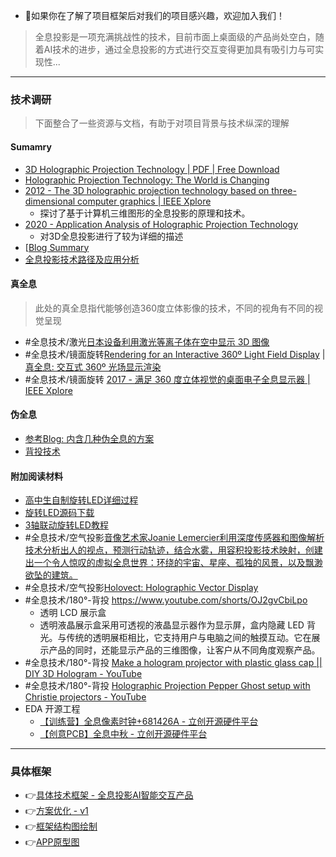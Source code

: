 - 🚀如果你在了解了项目框架后对我们的项目感兴趣，欢迎加入我们！
> 全息投影是一项充满挑战性的技术，目前市面上桌面级的产品尚处空白，随着AI技术的进步，通过全息投影的方式进行交互变得更加具有吸引力与可实现性...

---
### 技术调研
> 下面整合了一些资源与文档，有助于对项目背景与技术纵深的理解

#### Sumamry
- [3D Holographic Projection Technology | PDF | Free Download](https://www.slideshare.net/slideshow/3d-holographic-projection-technology-55402572/55402572)
- [Holographic Projection Technology: The World is Changing](https://arxiv.org/pdf/1006.0846)
- [2012 - The 3D holographic projection technology based on three-dimensional computer graphics | IEEE Xplore](https://ieeexplore.ieee.org/document/6376651)
	- 探讨了基于计算机三维图形的全息投影的原理和技术。
- [2020 - Application Analysis of Holographic Projection Technology](https://www.google.com/url?sa=i&url=https%3A%2F%2Fwww.atlantis-press.com%2Farticle%2F125949413.pdf&psig=AOvVaw2cI1hRINxEZO8fqAI_gbss&ust=1733210836241000&source=images&cd=vfe&opi=89978449&ved=0CAYQrpoMahcKEwiAzYHSx4iKAxUAAAAAHQAAAAAQBA)
	- 对3D全息投影进行了较为详细的描述
- [[Blog Summary](调研/Blog%20Summary.md)
- [全息投影技术路径及应用分析](调研/全息投影技术路径及应用分析.md)

#### 真全息
> 此处的真全息指代能够创造360度立体影像的技术，不同的视角有不同的视觉呈现
- #全息技术/激光[日本设备利用激光等离子体在空中显示 3D 图像](https://phys.org/news/2006-02-japanese-device-laser-plasma-3d.html#google_vignette)
- #全息技术/镜面旋转[Rendering for an Interactive 360º Light Field Display](https://vgl.ict.usc.edu/Research/3DDisplay/) | [真全息: 交互式 360º 光场显示渲染](调研/真全息.md#交互式%20360º%20光场显示渲染)
- #全息技术/镜面旋转 [2017 - 满足 360 度立体视觉的桌面电子全息显示器 | IEEE Xplore](https://ieeexplore.ieee.org/document/8251898)

#### 伪全息
- [参考Blog: 内含几种伪全息的方案](调研/Blog%20Summary.md) 
- [背投技术](调研/背投技术.md)

#### 附加阅读材料
- [高中生自制旋转LED详细过程](http://www.51hei.com/bbs/dpj-25231-1.html)
- [旋转LED源码下载](http://www.51hei.com/f/POVLED.zip)
- [3轴联动旋转LED教程](http://tieba.baidu.com/p/2655715976)
- #全息技术/空气投影[音像艺术家Joanie Lemercier利用深度传感器和图像解析技术分析出人的视点，预测行动轨迹，结合水雾，用容积投影技术映射，创建出一个令人惊叹的虚拟全息世界：环绕的宇宙、星座、孤独的风景，以及飘渺欲坠的建筑。](https://weibo.com/6094846964/FbeBkmtIn?type=comment)
- #全息技术/空气投影[Holovect: Holographic Vector Display](https://www.kickstarter.com/projects/2029950924/holovect-holographic-vector-display?ref=profile_created)
- #全息技术/180°-背投 https://www.youtube.com/shorts/OJ2gvCbiLpo
	- 透明 LCD 展示盒
	- 透明液晶展示盒采用可透视的液晶显示器作为显示屏，盒内隐藏 LED 背光。与传统的透明展柜相比，它支持用户与电脑之间的触摸互动。它在展示产品的同时，还能显示产品的三维图像，让客户从不同角度观察产品。
- #全息技术/180°-背投 [Make a hologram projector with plastic glass cap || DIY 3D Hologram - YouTube](https://www.youtube.com/watch?v=UnOo895VMOA)
- #全息技术/180°-背投 [Holographic Projection Pepper Ghost setup with Christie projectors - YouTube](https://www.youtube.com/watch?v=r27wrQOgawo)
- EDA 开源工程
	- [【训练营】全息像素时钟+681426A - 立创开源硬件平台](https://oshwhub.com/buerchen/quan-xi-xiang-su-shi-zhong)
	- [【创意PCB】全息中秋 - 立创开源硬件平台](https://oshwhub.com/SunBowen/quan-xi-zhong-qiu)

---
### 具体框架

- 👉[具体技术框架 - 全息投影AI智能交互产品](具体技术框架%20-%20全息投影AI智能交互产品.md)
- 👉[方案优化 - v1](方案优化%20-%20v1.md)
- 👉[框架结构图绘制](框架结构图绘制.md)
- 👉[APP原型图](APP原型图.md)
